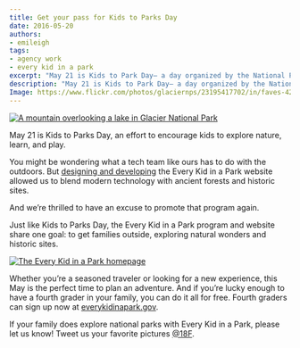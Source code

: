 ```yaml
---
title: Get your pass for Kids to Parks Day
date: 2016-05-20
authors:
- emileigh
tags:
- agency work
- every kid in a park
excerpt: "May 21 is Kids to Park Day— a day organized by the National Park Trust to promote nature, learning, and play. And if you’re lucky to have a fourth grader in your family, you can use the Every Kid in a Park program to access all federal lands and waters for free."
description: "May 21 is Kids to Park Day— a day organized by the National Park Trust to promote nature, learning, and play. And if you’re lucky to have a fourth grader in your family, you can use the Every Kid in a Park program to access all federal lands and waters for free."
Image: https://www.flickr.com/photos/glaciernps/23195417702/in/faves-42687493@N06/
---
```


[![A mountain overlooking a lake in Glacier National
Park]({{site.baseurl}}/assets/blog/every-kid-in-a-park/glacier-park.jpg)](https://www.flickr.com/photos/glaciernps/23195417702/in/faves-42687493@N06/)

May 21 is Kids to Parks Day, an effort to encourage kids to explore
nature, learn, and play.

You might be wondering what a tech team like ours has to do with the
outdoors. But [designing and
developing](https://18f.gsa.gov/2015/09/03/every-kid-in-a-park/) the
Every Kid in a Park website allowed us to blend modern technology with
ancient forests and historic sites.

And we’re thrilled to have an excuse to promote that program again.

Just like Kids to Parks Day, the Every Kid in a Park program and website
share one goal: to get families outside, exploring natural wonders and
historic sites.

[![The Every Kid in a Park homepage]({{site.baseurl}}/assets/blog/every-kid-in-a-park/every-kid-in-a-park-homepage.jpg)](https://www.everykidinapark.gov)

Whether you’re a seasoned traveler or looking for a new experience, this
May is the perfect time to plan an adventure. And if you’re lucky enough
to have a fourth grader in your family, you can do it all for free.
Fourth graders can sign up now at
[everykidinapark.gov](https://www.everykidinapark.gov).

If your family does explore national parks with Every Kid in a Park,
please let us know! Tweet us your favorite pictures
[@18F](https://twitter.com/18F/).
